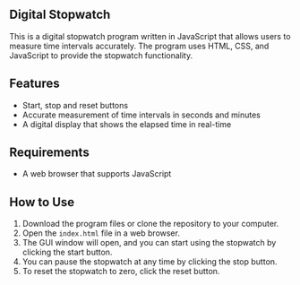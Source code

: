 ## Digital Stopwatch


<!-- Live demo -->


This is a digital stopwatch program written in JavaScript that allows users to measure time intervals accurately. The program uses HTML, CSS, and JavaScript to provide the stopwatch functionality.

## Features

- Start, stop and reset buttons
- Accurate measurement of time intervals in seconds and minutes
- A digital display that shows the elapsed time in real-time

## Requirements

- A web browser that supports JavaScript

## How to Use

1. Download the program files or clone the repository to your computer.
2. Open the `index.html` file in a web browser.
3. The GUI window will open, and you can start using the stopwatch by clicking the start button. 
4. You can pause the stopwatch at any time by clicking the stop button. 
5. To reset the stopwatch to zero, click the reset button.


